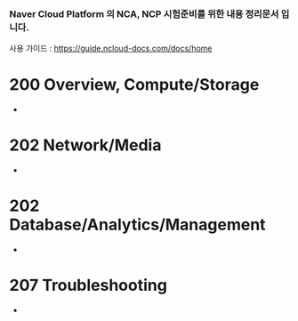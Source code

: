 ### Naver Cloud Platform 의 NCA, NCP 시험준비를 위한 내용 정리문서 입니다.

사용 가이드 : https://guide.ncloud-docs.com/docs/home

# 200 Overview, Compute/Storage

- 

# 202 Network/Media

- 

# 202 Database/Analytics/Management

- 

# 207 Troubleshooting

- 